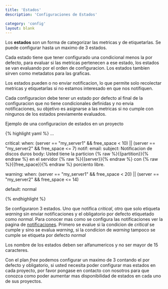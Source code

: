 ```yaml
---
title: 'Estados'
description: 'Configuraciones de Estados'

category: 'config'
layout: blank
---
```


Los **estados** son un forma de categorizar las metricas y de etiquetarlas. Se puede configurar hasta un maximo de 3 estados.

Cada estado tiene que tener configurado una condicional menos la por defecto, para evaluar si las metricas pertenecen a ese estado, 
los estados se van evaluando por el orden de configuracion. Los estados tambien sirven como metadatos para las graficas.

Los estados pueden o no enviar notificacion, lo que permite solo recolectar metricas y etiquetarlas
si no estamos interesado en que nos notifiquen.

Cada configuracion debe tener un estado por defecto al final de la configuracion que no tiene condicionales definidas y no envia
notificaciones, su objetivo es asignarse a las metricas si no cumple con ningunos de los estados previamente evaluados.

Ejemplo de una configuracion de estados en un proyecto

{% highlight yaml %}
...

critical:
     when: (server == "my_server1" && free_space < 10) ||
           (server == "my_server2" && free_space <= 7)
     notif:
         email:
            subject: Notificacion de discos duros
            body: Usted tiene la particion {% raw %}{{partition}}{% endraw %} en el servidor {% raw %}{{server}}{% endraw %} con
                  {% raw %}{{free_space}}{% endraw %} porciento libre.

warning:
      when: (server == "my_server1" && free_space < 20) ||
            (server == "my_server2" && free_space <= 14)

default: normal

{% endhighlight %}

Se configuraron 3 estados. Uno que notifica *critical*, otro que solo etiqueta *warning* sin enviar notificaciones y el 
obligatorio por defecto etiquetado como *normal*. Para conocer mas como se configura las notificaciones ver la pagina de 
[notificaciones](#/notif/). Primero se evalue si la condicion de *critical* se cumple y sino se evalua *warning*, si la condicion 
de *warning* tampoco se cumple se etiqueta por defecto *normal*

Los nombre de los estados deben ser alfanumericos y no ser mayor de 15 caracteres.

Con el plan *free* podemos configurar un maximo de 3 contando el por defecto y obligatorio, si usted necesita poder configurar mas estados
en cada proyecto, por favor pongase en contacto con nosotros para que conozca como poder aumentar mas disponibilidad de
estados en cada uno de sus proyectos.